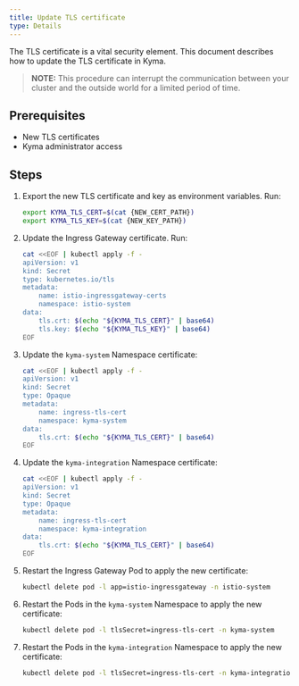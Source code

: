 ```yaml
---
title: Update TLS certificate
type: Details
---
```


The TLS certificate is a vital security element. This document describes how to update the TLS certificate in Kyma.

>**NOTE:** This procedure can interrupt the communication between your cluster and the outside world for a limited 
period of time.

## Prerequisites
 * New TLS certificates
 * Kyma administrator access 

## Steps

1. Export the new TLS certificate and key as environment variables. Run:

    ```bash
    export KYMA_TLS_CERT=$(cat {NEW_CERT_PATH})
    export KYMA_TLS_KEY=$(cat {NEW_KEY_PATH})
    ```

2. Update the Ingress Gateway certificate. Run:

    ```bash
    cat <<EOF | kubectl apply -f -
    apiVersion: v1
    kind: Secret
    type: kubernetes.io/tls
    metadata:
        name: istio-ingressgateway-certs
        namespace: istio-system
    data:
        tls.crt: $(echo "${KYMA_TLS_CERT}" | base64)
        tls.key: $(echo "${KYMA_TLS_KEY}" | base64)
    EOF
    ```
 
3. Update the `kyma-system` Namespace certificate:

    ```bash
    cat <<EOF | kubectl apply -f -
    apiVersion: v1
    kind: Secret
    type: Opaque
    metadata:
        name: ingress-tls-cert
        namespace: kyma-system
    data:
        tls.crt: $(echo "${KYMA_TLS_CERT}" | base64)
    EOF
    ```
    
4. Update the `kyma-integration` Namespace certificate:

    ```bash
    cat <<EOF | kubectl apply -f -
    apiVersion: v1
    kind: Secret
    type: Opaque
    metadata:
        name: ingress-tls-cert
        namespace: kyma-integration
    data:
        tls.crt: $(echo "${KYMA_TLS_CERT}" | base64)
    EOF
    ```

5. Restart the Ingress Gateway Pod to apply the new certificate:

    ```bash
    kubectl delete pod -l app=istio-ingressgateway -n istio-system
    ```
    
6. Restart the Pods in the `kyma-system` Namespace to apply the new certificate:

    ```bash
    kubectl delete pod -l tlsSecret=ingress-tls-cert -n kyma-system
    ```
    
7. Restart the Pods in the `kyma-integration` Namespace to apply the new certificate:

    ```bash
    kubectl delete pod -l tlsSecret=ingress-tls-cert -n kyma-integration
    ```
